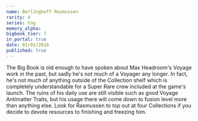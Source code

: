 ```yaml
---
name: Berlinghoff Rasmussen
rarity: 4
series: tng
memory_alpha:
bigbook_tier: 7
in_portal: true
date: 01/01/2016
published: true
---
```


The Big Book is old enough to have spoken about Max Headroom's Voyage work in the past, but sadly he's not much of a Voyager any longer. In fact, he's not much of anything outside of the Collection shelf which is completely understandable for a Super Rare crew included at the game's launch. The ruins of his daily use are still visible such as good Voyage Antimatter Traits, but his usage there will come down to fusion level more than anything else. Look for Rasmussen to top out at four Collections if you decide to devote resources to finishing and freezing him.
